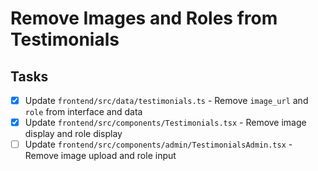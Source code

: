 # Remove Images and Roles from Testimonials

## Tasks
- [x] Update `frontend/src/data/testimonials.ts` - Remove `image_url` and `role` from interface and data
- [x] Update `frontend/src/components/Testimonials.tsx` - Remove image display and role display
- [ ] Update `frontend/src/components/admin/TestimonialsAdmin.tsx` - Remove image upload and role input
